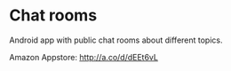 # Chat rooms
Android app with public chat rooms about different topics. 

Amazon Appstore: http://a.co/d/dEEt6vL
